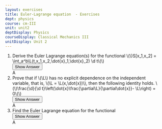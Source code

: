 ```yaml
---
layout: exercises
title: Euler-Lagrange equation  - Exercises
dept: physics
course: cm-III
unit: unit2
deptDisplay: Physics
courseDisplay: Classical Mechanics III
unitDisplay: Unit 2
---
```

<ol>
<li> <div class="exercise">  Derive the Euler Lagrange equation(s) for the functional
\(\)S[x_1,x_2] = \int_a^b\L(t,x_1,x_2,\dot{x}_1,\dot{x}_2) \d t\(\)

<div class="answerBox"> 
 <button onclick="myFunction('answer4')" class="answerButton">Show Answer</button> 
 <div  id='answer4' class="answer" >
A
</div> 
 </div>

</div> </li>
<li> <div class="exercise">  Prove that if \(\L\) has no explicit dependence on the independent variable, that is, \(\L = \L(x,\dot{x})\), then the following identity holds.
\(\)\frac{\d}{\d t}\left(\dot{x}\frac{\partial\L}{\partial\dot{x}}- \L\right) = 0\(\)

<div class="answerBox"> 
 <button onclick="myFunction('answer11')" class="answerButton">Show Answer</button> 
 <div  id='answer11' class="answer" >
A
</div> 
 </div>

</div> </li>
<li> <div class="exercise">  Find the Euler Lagrange equation for the functional 

<div class="answerBox"> 
 <button onclick="myFunction('answer17')" class="answerButton">Show Answer</button> 
 <div  id='answer17' class="answer" >
A
</div> 
 </div>

</div> </li></ol>

